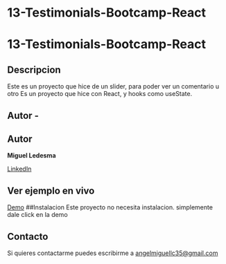 # 13-Testimonials-Bootcamp-React

# 13-Testimonials-Bootcamp-React
## Descripcion
Este es un proyecto que hice de un slider, para poder ver un comentario u otro
Es un proyecto que hice con React, y hooks como useState.


## Autor -
## Autor 
**Miguel Ledesma**

[LinkedIn](https://www.linkedin.com/in/miguelledesmac)
## Ver ejemplo en vivo
[Demo](https://miguelledesmac.github.io/13-Testimonials-Bootcamp-React/)
##Instalacion
Este proyecto no necesita instalacion. simplemente dale click en la demo
## Contacto
Si quieres contactarme puedes escribirme a angelmiguellc35@gmail.com
